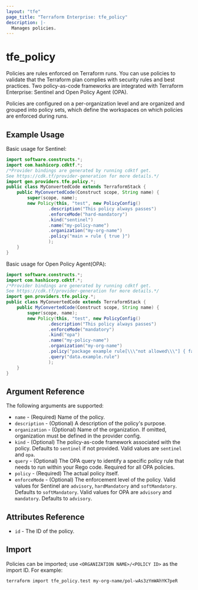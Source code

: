 ```yaml
---
layout: "tfe"
page_title: "Terraform Enterprise: tfe_policy"
description: |-
  Manages policies.
---
```


# tfe_policy

Policies are rules enforced on Terraform runs. You can use policies to validate that the Terraform plan complies with security rules and best practices.
Two policy-as-code frameworks are integrated with Terraform Enterprise: Sentinel and Open Policy Agent (OPA).

Policies are configured on a per-organization level and are organized and
grouped into policy sets, which define the workspaces on which policies are
enforced during runs.


## Example Usage

Basic usage for Sentinel:

```java
import software.constructs.*;
import com.hashicorp.cdktf.*;
/*Provider bindings are generated by running cdktf get.
See https://cdk.tf/provider-generation for more details.*/
import gen.providers.tfe.policy.*;
public class MyConvertedCode extends TerraformStack {
    public MyConvertedCode(Construct scope, String name) {
        super(scope, name);
        new Policy(this, "test", new PolicyConfig()
                .description("This policy always passes")
                .enforceMode("hard-mandatory")
                .kind("sentinel")
                .name("my-policy-name")
                .organization("my-org-name")
                .policy("main = rule { true }")
                );
    }
}
```

Basic usage for Open Policy Agent(OPA):

```java
import software.constructs.*;
import com.hashicorp.cdktf.*;
/*Provider bindings are generated by running cdktf get.
See https://cdk.tf/provider-generation for more details.*/
import gen.providers.tfe.policy.*;
public class MyConvertedCode extends TerraformStack {
    public MyConvertedCode(Construct scope, String name) {
        super(scope, name);
        new Policy(this, "test", new PolicyConfig()
                .description("This policy always passes")
                .enforceMode("mandatory")
                .kind("opa")
                .name("my-policy-name")
                .organization("my-org-name")
                .policy("package example rule[\\\"not allowed\\\"] { false }")
                .query("data.example.rule")
                );
    }
}
```

## Argument Reference

The following arguments are supported:

* `name` - (Required) Name of the policy.
* `description` - (Optional) A description of the policy's purpose.
* `organization` - (Optional) Name of the organization. If omitted, organization must be defined in the provider config.
* `kind` - (Optional) The policy-as-code framework associated with the policy.
   Defaults to `sentinel` if not provided. Valid values are `sentinel` and `opa`.
* `query` - (Optional) The OPA query to identify a specific policy rule that
   needs to run within your Rego code. Required for all OPA policies.
* `policy` - (Required) The actual policy itself.
* `enforceMode` - (Optional) The enforcement level of the policy. Valid
  values for Sentinel are `advisory`, `hardMandatory` and `softMandatory`. Defaults
  to `softMandatory`. Valid values for OPA are `advisory` and `mandatory`. Defaults
  to `advisory`.

## Attributes Reference

* `id` - The ID of the policy.

## Import

Policies can be imported; use `<ORGANIZATION NAME>/<POLICY ID>` as the
import ID. For example:

```shell
terraform import tfe_policy.test my-org-name/pol-wAs3zYmWAhYK7peR
```

<!-- cache-key: cdktf-0.17.0-pre.15 input-4e8f4f5ed088f5c33fbf8a7f4f936d7ead065966966016c8c512cc7b99e8b6cf -->